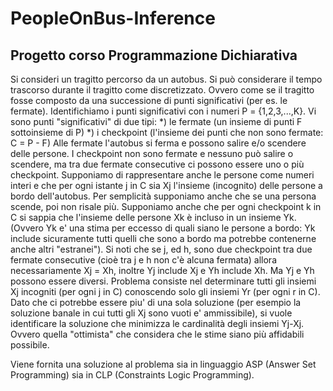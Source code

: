 # PeopleOnBus-Inference
## Progetto corso Programmazione Dichiarativa

Si consideri un tragitto percorso da un autobus. Si può considerare il tempo trascorso durante il
tragitto come discretizzato. Ovvero come se il tragitto fosse composto da una successione di punti
significativi (per es. le fermate).
Identifichiamo i punti significativi con i numeri P = {1,2,3,...,K}. Vi sono punti "significativi" di
due tipi:
*) le fermate (un insieme di punti F sottoinsieme di P)
*) i checkpoint (l'insieme dei punti che non sono fermate: C = P - F)
Alle fermate l'autobus si ferma e possono salire e/o scendere delle persone. I checkpoint non sono
fermate e nessuno può salire o scendere, ma tra due fermate consecutive ci possono essere uno o più
checkpoint.
Supponiamo di rappresentare anche le persone come numeri interi e che per ogni istante j in C sia
Xj l'insieme (incognito) delle persone a bordo dell'autobus. Per semplicità supponiamo anche che se
una persona scende, poi non risale più.
Supponiamo anche che per ogni checkpoint k in C si sappia che l'insieme delle persone Xk è
incluso in un insieme Yk. (Ovvero Yk e' una stima per eccesso di quali siano le persone a
bordo: Yk include sicuramente tutti quelli che sono a bordo ma potrebbe contenerne anche altri
"estranei").
Si noti che se j, ed h, sono due checkpoint tra due fermate consecutive (cioè tra j e h non c'è alcuna
fermata) allora necessariamente Xj = Xh, inoltre Yj include Xj e Yh include Xh. Ma Yj e Yh
possono essere diversi.
Problema consiste nel determinare tutti gli insiemi Xj incogniti (per ogni j in C) conoscendo solo gli
insiemi Yr (per ogni r in C). Dato che ci potrebbe essere piu' di una sola soluzione (per esempio
la soluzione banale in cui tutti gli Xj sono vuoti e' ammissibile), si vuole identificare la soluzione
che minimizza le cardinalità degli insiemi Yj-Xj. Ovvero quella "ottimista" che considera che le
stime siano più affidabili possibile.

Viene fornita una soluzione al problema sia in linguaggio ASP (Answer Set Programming) sia in CLP (Constraints Logic Programming).
